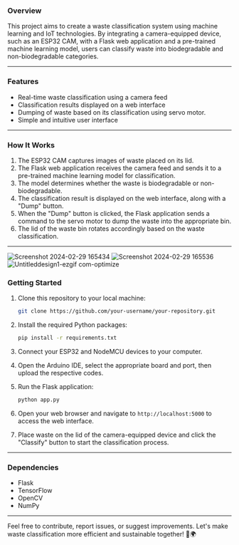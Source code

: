 ### Overview

This project aims to create a waste classification system using machine learning and IoT technologies. By integrating a camera-equipped device, such as an ESP32 CAM, with a Flask web application and a pre-trained machine learning model, users can classify waste into biodegradable and non-biodegradable categories.

---

### Features

- Real-time waste classification using a camera feed
- Classification results displayed on a web interface
- Dumping of waste based on its classification using servo motor.
- Simple and intuitive user interface

---

### How It Works

1. The ESP32 CAM captures images of waste placed on its lid.
2. The Flask web application receives the camera feed and sends it to a pre-trained machine learning model for classification.
3. The model determines whether the waste is biodegradable or non-biodegradable.
4. The classification result is displayed on the web interface, along with a "Dump" button.
5. When the "Dump" button is clicked, the Flask application sends a command to the servo motor to dump the waste into the appropriate bin.
6. The lid of the waste bin rotates accordingly based on the waste classification.

---

![Screenshot 2024-02-29 165434](https://github.com/Mohd-Daniyal/WasteWise-An-Iot-based-Waste-Segregation/assets/96229438/0886ef9e-de57-4f04-8552-8d2e54d1b3eb)   ![Screenshot 2024-02-29 165536](https://github.com/Mohd-Daniyal/WasteWise-An-Iot-based-Waste-Segregation/assets/96229438/7ab6a219-2d87-4bc6-a130-216d8c3475cf)
![Untitleddesign1-ezgif com-optimize](https://github.com/Mohd-Daniyal/WasteWise-An-Iot-based-Waste-Segregation/assets/96229438/76b58f35-1fee-4a29-b916-d83e8dec1436)


### Getting Started

1. Clone this repository to your local machine:


   ```bash
   git clone https://github.com/your-username/your-repository.git
   ```

2. Install the required Python packages:

   ```bash
   pip install -r requirements.txt
   ```

3. Connect your ESP32 and NodeMCU devices to your computer.

4. Open the Arduino IDE, select the appropriate board and port, then upload the respective codes.

5. Run the Flask application:

   ```bash
   python app.py
   ```

6. Open your web browser and navigate to `http://localhost:5000` to access the web interface.

7. Place waste on the lid of the camera-equipped device and click the "Classify" button to start the classification process.

---

### Dependencies

- Flask
- TensorFlow
- OpenCV
- NumPy

---

Feel free to contribute, report issues, or suggest improvements. Let's make waste classification more efficient and sustainable together! 🌱🌍
